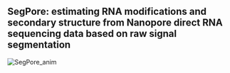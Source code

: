## SegPore: estimating RNA modifications and secondary structure from Nanopore direct RNA sequencing data based on raw signal segmentation



![SegPore_anim](https://github.com/guangzhaocs/SegPore/assets/85612159/37b193fa-005c-4e97-871a-dec8275b55c7)
